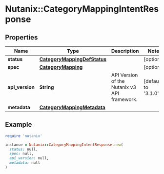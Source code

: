 # Nutanix::CategoryMappingIntentResponse

## Properties

| Name | Type | Description | Notes |
| ---- | ---- | ----------- | ----- |
| **status** | [**CategoryMappingDefStatus**](CategoryMappingDefStatus.md) |  | [optional] |
| **spec** | [**CategoryMapping**](CategoryMapping.md) |  | [optional] |
| **api_version** | **String** | API Version of the Nutanix v3 API framework. | [default to &#39;3.1.0&#39;] |
| **metadata** | [**CategoryMappingMetadata**](CategoryMappingMetadata.md) |  |  |

## Example

```ruby
require 'nutanix'

instance = Nutanix::CategoryMappingIntentResponse.new(
  status: null,
  spec: null,
  api_version: null,
  metadata: null
)
```

